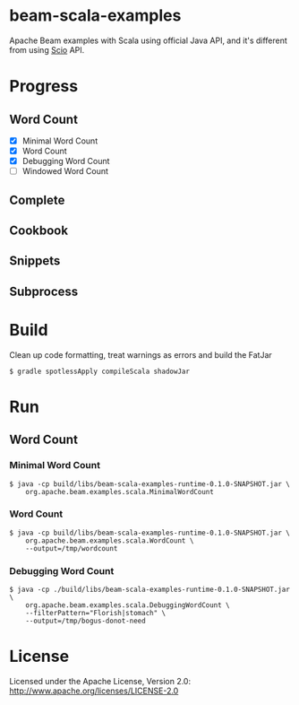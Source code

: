 # beam-scala-examples
Apache Beam examples with Scala using official Java API, and it's different from
using [Scio](https://github.com/spotify/scio) API.

# Progress
## Word Count
- [x] Minimal Word Count
- [x] Word Count
- [x] Debugging Word Count
- [ ] Windowed Word Count
## Complete
## Cookbook
## Snippets
## Subprocess

# Build
Clean up code formatting, treat warnings as errors and build the FatJar
```
$ gradle spotlessApply compileScala shadowJar
```

# Run
## Word Count
### Minimal Word Count
```
$ java -cp build/libs/beam-scala-examples-runtime-0.1.0-SNAPSHOT.jar \
    org.apache.beam.examples.scala.MinimalWordCount
```

### Word Count
```
$ java -cp build/libs/beam-scala-examples-runtime-0.1.0-SNAPSHOT.jar \
    org.apache.beam.examples.scala.WordCount \
    --output=/tmp/wordcount
```

### Debugging Word Count
```
$ java -cp ./build/libs/beam-scala-examples-runtime-0.1.0-SNAPSHOT.jar \
    org.apache.beam.examples.scala.DebuggingWordCount \
    --filterPattern="Florish|stomach" \
    --output=/tmp/bogus-donot-need
```


# License
Licensed under the Apache License, Version 2.0: http://www.apache.org/licenses/LICENSE-2.0
